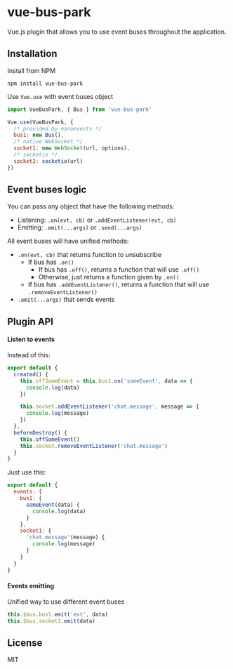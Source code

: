 # vue-bus-park

Vue.js plugin that allows you to use event buses throughout the application.

## Installation

Install from NPM

```
npm install vue-bus-park
```

Use `Vue.use` with event buses object

```javascript
import VueBusPark, { Bus } from 'vue-bus-park'

Vue.use(VueBusPark, {
  /* provided by nanoevents */
  bus1: new Bus(),
  /* native WebSocket */
  socket1: new WebSocket(url, options),
  /* socketio */
  socket2: socketio(url)
})
```

## Event buses logic

You can pass any object that have the following methods:

* Listening: `.on(evt, cb)` or `.addEventListener(evt, cb)`
* Emitting: `.emit(...args)` or `.send(...args)`

All event buses will have unified methods:

* `.on(evt, cb)` that returns function to unsubscribe
  * If bus has `.on()`
    * If bus has `.off()`, returns a function that will use `.off()`
    * Otherwise, just returns a function given by `.on()`
  * If bus has `.addEventListener()`, returns a function that will use `.removeEventListener()`
* `.emit(...args)` that sends events

## Plugin API

#### Listen to events

Instead of this:

```javascript
export default {
  created() {
    this.offSomeEvent = this.bus1.on('someEvent', data => {
      console.log(data)
    })

    this.socket.addEventListener('chat.message', message => {
      console.log(message)
    })
  },
  beforeDestroy() {
    this.offSomeEvent()
    this.socket.removeEventListener('chat.message')
  }
}
```

Just use this:

```javascript
export default {
  events: {
    bus1: {
      someEvent(data) {
        console.log(data)
      }
    },
    socket1: {
      'chat.message'(message) {
        console.log(message)
      }
    }
  }
}
```

#### Events emitting

Unified way to use different event buses

```javascript
this.$bus.bus1.emit('evt', data)
this.$bus.socket1.emit(data)
```

## License

MIT
